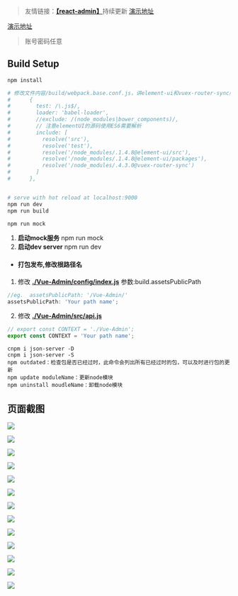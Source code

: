 >友情链接：[**【react-admin】**](https://github.com/lanux/react-admin)持续更新 [演示地址](https://lanux.github.io/react-admin/)

[演示地址](https://lanux.github.io/Vue-Admin/ "Vue-Admin")
>账号密码任意

## Build Setup
``` bash
npm install

# 修改文件内容/build/webpack.base.conf.js，讲element-ui和vuex-router-sync版本替换成install后node_modules目录中当前版本，注意不能用软链
#      {
#        test: /\.js$/,
#        loader: 'babel-loader',
#        //exclude: /(node_modules|bower_components)/,
#        // 注意elementUI的源码使用ES6需要解析
#        include: [
#          resolve('src'),
#          resolve('test'),
#          resolve('/node_modules/.1.4.8@element-ui/src'),
#          resolve('/node_modules/.1.4.8@element-ui/packages'),
#          resolve('/node_modules/.4.3.0@vuex-router-sync')
#        ]
#      },


# serve with hot reload at localhost:9000
npm run dev
npm run build

npm run mock
```

1. **启动mock服务**
npm run mock
2. **启动dev server**
npm run dev


- #### 打包发布,修改根路径名
1. 修改 **[./Vue-Admin/config/index.js](https://github.com/lanux/Vue-Admin/blob/master/config/index.js)**   参数:build.assetsPublicPath
```javascript
//eg.  assetsPublicPath: '/Vue-Admin/'
assetsPublicPath: 'Your path name';
```
2. 修改 **[./Vue-Admin/src/api.js](https://github.com/lanux/Vue-Admin/blob/master/src/api.js)**
```javascript
// export const CONTEXT = './Vue-Admin';
export const CONTEXT = 'Your path name';
```


```
cnpm i json-server -D
cnpm i json-server -S
npm outdated：检查包是否已经过时，此命令会列出所有已经过时的包，可以及时进行包的更新
npm update moduleName：更新node模块
npm uninstall moudleName：卸载node模块

```

## 页面截图

<p><img src="https://raw.githubusercontent.com/lanux/Vue-Admin/master/static/data/login.png?t=1" /></p>
<p><img src="https://raw.githubusercontent.com/lanux/Vue-Admin/master/static/data/cmenu.png?t=1" /></p>
<p><img src="https://raw.githubusercontent.com/lanux/Vue-Admin/master/static/data/dash.png?t=1" /></p>
<p><img src="https://raw.githubusercontent.com/lanux/Vue-Admin/master/static/data/dash2.png?t=1" /></p>
<p><img src="https://raw.githubusercontent.com/lanux/Vue-Admin/master/static/data/menu.png?t=1" /></p>
<p><img src="https://raw.githubusercontent.com/lanux/Vue-Admin/master/static/data/menu2.png?t=1" /></p>
<p><img src="https://raw.githubusercontent.com/lanux/Vue-Admin/master/static/data/menu5.png?t=1" /></p>
<p><img src="https://raw.githubusercontent.com/lanux/Vue-Admin/master/static/data/resource.png?t=1" /></p>
<p><img src="https://raw.githubusercontent.com/lanux/Vue-Admin/master/static/data/role.png?t=1" /></p>
<p><img src="https://raw.githubusercontent.com/lanux/Vue-Admin/master/static/data/role4.png?t=1" /></p>
<p><img src="https://raw.githubusercontent.com/lanux/Vue-Admin/master/static/data/user.png?t=1" /></p>
<p><img src="https://raw.githubusercontent.com/lanux/Vue-Admin/master/static/data/user2.png?t=1" /></p>
<p><img src="https://raw.githubusercontent.com/lanux/Vue-Admin/master/static/data/mobile.png?t=1" /></p>
